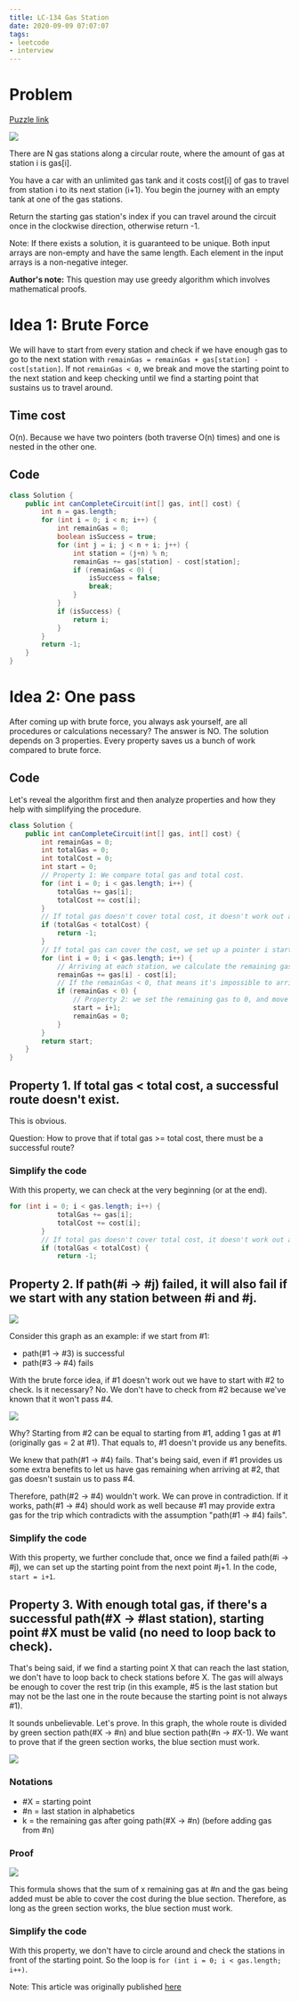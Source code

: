 ```yaml
---
title: LC-134 Gas Station
date: 2020-09-09 07:07:07
tags:
- leetcode
- interview
---
```

# Problem

[Puzzle link](https://leetcode.com/problems/gas-station/)

![](LC134-question.png)

There are N gas stations along a circular route, where the amount of gas at station i is gas[i].

You have a car with an unlimited gas tank and it costs cost[i] of gas to travel from station i to its next station (i+1). You begin the journey with an empty tank at one of the gas stations.

Return the starting gas station's index if you can travel around the circuit once in the clockwise direction, otherwise return -1.

Note: If there exists a solution, it is guaranteed to be unique. Both input arrays are non-empty and have the same length. Each element in the input arrays is a non-negative integer.

**Author's note:** This question may use greedy algorithm which involves mathematical proofs.

# Idea 1: Brute Force

We will have to start from every station and check if we have enough gas to go to the next station with `remainGas = remainGas + gas[station] - cost[station]`. If not `remainGas < 0`, we break and move the starting point to the next station and keep checking until we find a starting point that sustains us to travel around.

## Time cost

O(n). Because we have two pointers (both traverse O(n) times) and one is nested in the other one. 

## Code

```java
class Solution {
    public int canCompleteCircuit(int[] gas, int[] cost) {
        int n = gas.length;
        for (int i = 0; i < n; i++) {
            int remainGas = 0;
            boolean isSuccess = true;
            for (int j = i; j < n + i; j++) {
                int station = (j+n) % n;
                remainGas += gas[station] - cost[station];
                if (remainGas < 0) {
                    isSuccess = false;
                    break;
                }
            }
            if (isSuccess) {
                return i;
            }
        }
        return -1;
    }
}
```

# Idea 2: One pass

After coming up with brute force, you always ask yourself, are all procedures or calculations necessary? The answer is NO. The solution depends on 3 properties. Every property saves us a bunch of work compared to brute force.

## Code

Let's reveal the algorithm first and then analyze properties and how they help with simplifying the procedure.

```java
class Solution {
    public int canCompleteCircuit(int[] gas, int[] cost) {
        int remainGas = 0;
        int totalGas = 0;
        int totalCost = 0;
        int start = 0;
        // Property 1: We compare total gas and total cost. 
        for (int i = 0; i < gas.length; i++) {
            totalGas += gas[i];
            totalCost += cost[i];
        }
        // If total gas doesn't cover total cost, it doesn't work out and we return -1.
        if (totalGas < totalCost) {
            return -1;
        }
        // If total gas can cover the cost, we set up a pointer i starting from #1 and traverse. Property 3: no loop around, i < gas.length.
        for (int i = 0; i < gas.length; i++) {
            // Arriving at each station, we calculate the remaining gas
            remainGas += gas[i] - cost[i];
            // If the remainGas < 0, that means it's impossible to arrive at this station - it will be an unsuccessful route.
            if (remainGas < 0) {
                // Property 2: we set the remaining gas to 0, and move the starting point to the next station and test again until we find a successful route (remainGas >=0 at every station).
                start = i+1;
                remainGas = 0;
            }
        }
        return start;
    }
}
```

## Property 1. If total gas < total cost, a successful route doesn't exist.

This is obvious.

Question: How to prove that if total gas >= total cost, there must be a successful route?

### Simplify the code

With this property, we can check at the very beginning (or at the end). 
```java
for (int i = 0; i < gas.length; i++) {
            totalGas += gas[i];
            totalCost += cost[i];
        }
        // If total gas doesn't cover total cost, it doesn't work out and we return -1.
        if (totalGas < totalCost) {
            return -1;
```

## Property 2. If path(#i -> #j) failed, it will also fail if we start with any station between #i and #j.
![](LC134-p2.png)

Consider this graph as an example: if we start from #1: 
* path(#1 -> #3) is successful
* path(#3 -> #4) fails

With the brute force idea, if #1 doesn't work out we have to start with #2 to check. Is it necessary? No. We don't have to check from #2 because we've known that it won't pass #4.

![](LC134-p2-2.png)

Why? Starting from #2 can be equal to starting from #1, adding 1 gas at #1 (originally gas = 2 at #1). That equals to, #1 doesn't provide us any benefits. 

We knew that path(#1 -> #4) fails. That's being said, even if #1 provides us some extra benefits to let us have gas remaining when arriving at #2, that gas doesn't sustain us to pass #4. 

Therefore, path(#2 -> #4) wouldn't work. We can prove in contradiction. If it works, path(#1 -> #4) should work as well because #1 may provide extra gas for the trip which contradicts with the assumption "path(#1 -> #4) fails".

### Simplify the code

With this property, we further conclude that, once we find a failed path(#i -> #j), we can set up the starting point from the next point #j+1. In the code, `start = i+1`.

## Property 3. With enough total gas, if there's a successful path(#X -> #last station), starting point #X must be valid (no need to loop back to check).

That's being said, if we find a starting point X that can reach the last station, we don't have to loop back to check stations before X. The gas will always be enough to cover the rest trip (in this example, #5 is the last station but may not be the last one in the route because the starting point is not always #1).

It sounds unbelievable. Let's prove. In this graph, the whole route is divided by green section path(#X -> #n) and blue section path(#n -> #X-1). We want to prove that if the green section works, the blue section must work.

![](LC134-p3.png)

### Notations

* #X = starting point
* #n = last station in alphabetics
* k = the remaining gas after going path(#X -> #n) (before adding gas from #n)

### Proof

<!-- * Total gas = $\sum_{i=X}^{n-1} gas[i]$ + $\sum_{i=n}^{X-1} gas[i]$
* Total cost = $\sum_{i=X}^{n-1} cost[i]$ + $\sum_{i=n}^{X-1} gas[i]$
* Since total gas - total cost >=0,

    $\sum_{i=X}^{n-1} gas[i]$ + $\sum_{i=n}^{X-1} gas[i]$ - $\sum_{i=X}^{n-1} cost[i]$ - $\sum_{i=n}^{X-1} cost[i]$ >= 0

* After transposition,

    ( $\sum_{i=X}^{n-1} gas[i]$ - $\sum_{i=X}^{n-1} cost[i]$ ) + $\sum_{i=n}^{X-1} gas[i]$ - $\sum_{i=n}^{X-1} cost[i]$ >= 0

* Since k = ( $\sum_{i=X}^{n-1} gas[i]$ - $\sum_{i=X}^{n-1} cost[i]$ ),

    k + $\sum_{i=n}^{X-1} gas[i]$ - $\sum_{i=n}^{X-1} cost[i]$ >= 0

    so,
    
    k + $\sum_{i=n}^{X-1} gas[i]$ >= $\sum_{i=n}^{X-1} cost[i]$
    
(If the above doesn't format, see the image below.) -->
    
![](LC134-proof-sigma.png)

This formula shows that the sum of x remaining gas at #n and the gas being added must be able to cover the cost during the blue section. Therefore, as long as the green section works, the blue section must work.

### Simplify the code
With this property, we don't have to circle around and check the stations in front of the starting point. So the loop is `for (int i = 0; i < gas.length; i++)`.

Note: This article was originally published [here](https://leetcode.com/problems/gas-station/discuss/805989/brute-force-one-pass-step-by-step-explanationwith-proof-graph-and-code-beginners-friendly)